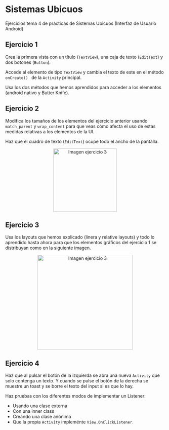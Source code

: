 # Sistemas Ubicuos
Ejercicios tema 4 de prácticas de Sistemas Ubicuos (Interfaz de Usuario Android)
## Ejercicio 1
Crea la primera vista con un título (``` TextView ```), una caja de texto (``` EditText ```) y dos botones (``` Button ```).

Accede al elemento de tipo ``` TextView ``` y cambia el texto de este en el método ```onCreate() ``` de la ``` Activity ``` principal.

Usa los dos métodos que hemos aprendidos para acceder a los elementos (android nativo y Butter Knife).
## Ejercicio 2
Modifica los tamaños de los elementos del ejercicio anterior usando ``` match_parent ``` y ``` wrap_content ``` para que veas cómo afecta el uso de estas medidas relativas a los elementos de la UI.

Haz que el cuadro de texto (``` EditText ```) ocupe todo el ancho de la pantalla.
<p align="center">
<img 
src="https://raw.githubusercontent.com/rodrimmbdev/seu_t4/master/imgs/exercise_2.png"
alt="Imagen ejercicio 3"
height="200"
/>
</p>

## Ejercicio 3
Usa los layouts que hemos explicado (linera y relative layouts) y todo lo aprendido hasta ahora para que los elementos gráficos del ejercicio 1 se distribuyan como en la siguiente imagen.
<p align="center">
<img 
src="https://raw.githubusercontent.com/rodrimmbdev/seu_t4/master/imgs/exercise_3.png"
alt="Imagen ejercicio 3"
height="300"
/>
</p>

## Ejercicio 4
Haz que al pulsar el botón de la izquierda se abra una nueva ``` Activity ``` que solo contenga un texto. Y cuando se pulse el botón de la derecha se muestre un toast y se borre el texto del input si es que lo hay.

Haz pruebas con los diferentes modos de implementar un Listener:
* Usando una clase externa
* Con una inner class
* Creando una clase anónima
* Que la propia ``` Activity ``` impleménte ``` View.OnClickListener ```.


